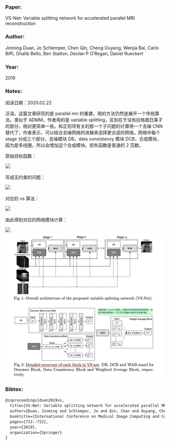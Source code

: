 ### Paper:

VS-Net: Variable splitting network for accelerated parallel MRI reconstruction

### Author:

Jinming Duan, Jo Schlemper, Chen Qin, Cheng Ouyang, Wenjia Bai, Carlo Biﬃ, Ghalib Bello, Ben Statton, Declan P O’Regan, Daniel Rueckert

### Year:

2019

### Notes:

阅读日期：2020.02.22

泛读。这篇文章研究的是 parallel mri 的重建，用的方法仍然是展开一个传统算法。类似于 ADMM，作者用的是 variable splitting，区别在于没有拉格朗日乘子的部分，相对更简单一些。和正则项有关的那一个子问题的计算用一个去噪 CNN 替代了，作者表示，可以结合去噪网络的进展来选择更合适的网络。网络中每个 stage 分成三个部分，去噪模块 DB，data consistency 模块 DCB，合成模块，因为是多线圈，所以会增加这个合成模块。损失函数是普通的 2 范数。

原始目标函数：

<img src="http://latex.codecogs.com/svg.latex? \min _{m, u, x_{i}} \frac{\lambda}{2} \sum_{i=1}^{n_{c}}\left\|\mathcal{D} \mathcal{F} x_{i}-y_{i}\right\|_{2}^{2}+\mathcal{R}(u) \text { s.t. } m=u, S_{i} m=x_{i}, \forall i \in\left\{1,2, \ldots, n_{c}\right\}" border="0"/>

写成无约束的问题：

<img src="http://latex.codecogs.com/svg.latex? \min _{m, u, x_{i}} \frac{\lambda}{2} \sum_{i=1}^{n_{c}}\left\|\mathcal{D} \mathcal{F} x_{i}-y_{i}\right\|_{2}^{2}+\mathcal{R}(u)+\frac{\alpha}{2} \sum_{i=1}^{n_{c}}\left\|x_{i}-S_{i} m\right\|_{2}^{2}+\frac{\beta}{2}\|u-m\|_{2}^{2}" border="0"/>

对应的 vs 算法：

<img src="http://latex.codecogs.com/svg.latex? \left\{\begin{array}{l}{u^{k+1}=\arg \min _{a} \frac{\beta}{2}\left\|u-m^{k}\right\|_{2}^{2}+\mathcal{R}(u)} \\ {x_{i}^{k+1}=\arg \min _{x_{i}} \lambda \sum_{i=1}^{n_{c}}\left\|\mathcal{D} \mathcal{F} x_{i}-y_{i}\right\|_{2}^{2}+\frac{\alpha}{2} \sum_{i=1}^{n_{c}}\left\|x_{i}-S_{i} m^{k}\right\|_{2}^{2}} \\ {m^{k+1}=\arg \min _{m} \frac{\alpha}{2} \sum_{i=1}^{n_{c}}\left\|x_{i}^{k+1}-S_{i} m\right\|_{2}^{2}+\frac{\beta}{2}\left\|u^{k+1}-m\right\|_{2}^{2}}\end{array}\right." border="0"/>

由此得到对应的网络模块计算：

<img src="http://latex.codecogs.com/svg.latex? \left\{\begin{array}{l}{u^{k+1}=\text { denoiser }\left(m^{k}\right)} \\ {x_{i}^{k+1}=\mathcal{F}^{-1}\left(\left(\lambda \mathcal{D}^{T} \mathcal{D}+\alpha I\right)^{-1}\left(\alpha \mathcal{F} S_{i} m^{k}+\lambda \mathcal{D}^{T} y_{i}\right)\right) \quad \forall i \in\left\{1,2, \ldots, n_{c}\right\}} \\ {m^{k+1}=\left(\beta I+\alpha \sum_{i=1}^{n_{c}} S_{i}^{H} S_{i}\right)^{-1}\left(\beta u^{k+1}+\alpha \sum_{i=1}^{n_{c}} S_{i}^{H} x_{i}^{k+1}\right)}\end{array}\right." border="0"/>

<img src="https://raw.githubusercontent.com/Theodore-PKU/pictures/master/20200222154354.png"/>

<img src="https://raw.githubusercontent.com/Theodore-PKU/pictures/master/20200222154317.png"/>

### Bibtex:

```latex
@inproceedings{duan2019vs,
  title={VS-Net: Variable splitting network for accelerated parallel MRI reconstruction},
  author={Duan, Jinming and Schlemper, Jo and Qin, Chen and Ouyang, Cheng and Bai, Wenjia and Biffi, Carlo and Bello, Ghalib and Statton, Ben and O’Regan, Declan P and Rueckert, Daniel},
  booktitle={International Conference on Medical Image Computing and Computer-Assisted Intervention},
  pages={713--722},
  year={2019},
  organization={Springer}
}
```

